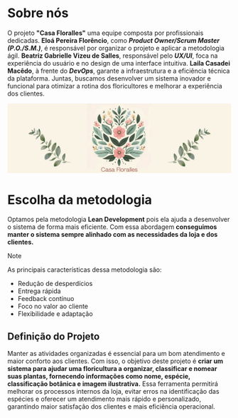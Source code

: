 # Sobre nós
O projeto **"Casa Floralles"** uma equipe composta por profissionais dedicadas. **Eloá Pereira Florêncio**, como ***Product Owner/Scrum Master (P.O./S.M.)***, é responsável por organizar o projeto e aplicar a metodologia ágil. **Beatriz Gabrielle Vizeu de Salles**, responsável pelo ***UX/UI***, foca na experiência do usuário e no design de uma interface intuitiva. **Laila Casadei Macêdo**, à frente do ***DevOps***, garante a infraestrutura e a eficiência técnica da plataforma. Juntas, buscamos desenvolver um sistema inovador e funcional para otimizar a rotina dos floricultores e melhorar a experiência dos clientes.

<p align="center"> 
  <img src="./bannerfloralles.png" >
</p>

# Escolha da metodologia

Optamos pela metodologia **Lean Development** pois ela ajuda a desenvolver o sistema de forma mais eficiente. Com essa abordagem **conseguimos manter o sistema sempre alinhado com as necessidades da loja e dos clientes.**

> [!NOTE]
>As principais características dessa metodologia são:
>- Redução de desperdícios
>- Entrega rápida
>- Feedback contínuo
>- Foco no valor ao cliente
>- Flexibilidade e adaptação


## Definição do Projeto

Manter as atividades organizadas é essencial para um bom atendimento e maior conforto aos clientes. Com isso, o objetivo deste projeto é **criar um sistema para ajudar uma floricultura a organizar, classificar e nomear suas plantas, fornecendo informações como nome, espécie, classificação botânica e imagem ilustrativa.** Essa ferramenta permitirá melhorar os processos internos da loja, evitar erros na identificação das espécies e oferecer um atendimento mais rápido e personalizado, garantindo maior satisfação dos clientes e mais eficiência operacional.

